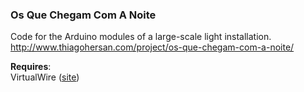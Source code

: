 ### Os Que Chegam Com A Noite
Code for the Arduino modules of a large-scale light installation.  
http://www.thiagohersan.com/project/os-que-chegam-com-a-noite/  
  
**Requires**:  
VirtualWire ([site](https://www.pjrc.com/teensy/td_libs_VirtualWire.html))
